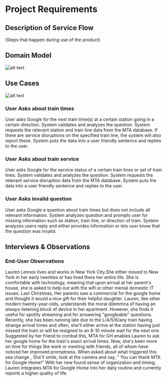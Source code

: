 # Project Requirements

## Description of Service Flow

(Steps that happen during use of the product)

## Domain Model

![alt text](https://github.com/nyu-software-engineering/mta-google-home/blob/master/public/images/mta4gh_domain_model.jpg "domain model")

## Use Cases

![alt text](https://github.com/nyu-software-engineering/mta-google-home/blob/master/public/images/mta4gh_use_cases.png "use case diagram")

### User Asks about train times

User asks Google for the next train time(s) at a certain station going in a certain direction. System validates and analyzes the question. System requests the relevant station and train line data from the MTA database. If there are service disruptions on the specified train line, the system will also report these. System puts the data into a user friendly sentence and replies to the user.

### User Asks about train service

User asks Google for the service status of a certain train lines or set of train lines. System validates and analyzes the question. System requests the relevant service disruption data from the MTA database. System puts the data into a user friendly sentence and replies to the user.

### User Asks invalid question

User asks Google a question about train times but does not include all relevant information. System analyzes question and prompts user for missing information such as station, train line, or direction of train. System analyzes users reply and either provides information or lets user know that the question was invalid.

## Interviews & Observations

### End-User Observations

<p>
Lauren Lennox lives and works in New York City.She either moved to New York in her early twenties or has lived there her entire life. She is comfortable with technology, meaning that upon arrival at her parent's house, she is asked to help out with the wifi or other menial domestic IT issues.
 Last Christmas, Her parents saw a commercial for the google home and thought it would a nice gift for their helpful daughter. 
Lauren, like other modern twenty-year-olds, understands the moral dilemmna of having an always-listening block of device in her apartment. However, she finds it useful for spotify streaming and for answering "googleable" questions. 
Recently, she has been running late due to the L/4/5/6/any train having strange arrival times and often, she'll either arrive at the station having just missed the train or will be resigned to an 8-10 minute wait for the next one.
  Suggested by her friend to combat this, MTA for GH enables Lauren to ask her google home for the train's exact arrival times. Now, she's been more on time for things like work or meeting with friends, all of whom have noticed her improved promptness.
 When asked about what triggered this sea change , She'll smile, look at the camera and say, " You can thank MTA for Google Home!" With her new found sense of organization and timing, Lauren integrates MTA for Google Home into her daily routine and currently reports a higher quality of life.
</p>
